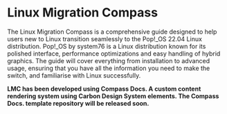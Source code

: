 # Linux Migration Compass

The Linux Migration Compass is a comprehensive guide designed to help users new to Linux transition seamlessly to the Pop!_OS 22.04 Linux distribution. Pop!_OS by system76 is a Linux distribution known for its polished interface, performance optimizations and easy handling of hybrid graphics. The guide will cover everything from installation to advanced usage, ensuring that you have all the information you need to make the switch, and familiarise with Linux successfully.

**LMC has been developed using Compass Docs. A custom content rendering system using Carbon Design System elements. The Compass Docs. template repository will be released soon.**
